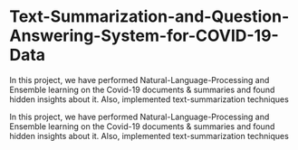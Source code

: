 # Text-Summarization-and-Question-Answering-System-for-COVID-19-Data
In this project, we have performed Natural-Language-Processing and Ensemble learning on the Covid-19 documents & summaries and found hidden insights about it. Also, implemented text-summarization techniques 

In this project, we have performed Natural-Language-Processing and Ensemble learning on the Covid-19 documents & summaries and found hidden insights about it. Also, implemented text-summarization techniques 
